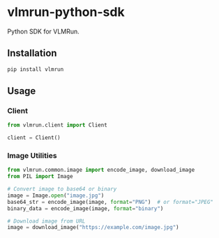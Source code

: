 # vlmrun-python-sdk
Python SDK for VLMRun.

## Installation

```bash
pip install vlmrun
```

## Usage

### Client
```python
from vlmrun.client import Client

client = Client()
```

### Image Utilities
```python
from vlmrun.common.image import encode_image, download_image
from PIL import Image

# Convert image to base64 or binary
image = Image.open("image.jpg")
base64_str = encode_image(image, format="PNG")  # or format="JPEG"
binary_data = encode_image(image, format="binary")

# Download image from URL
image = download_image("https://example.com/image.jpg")
```

